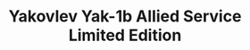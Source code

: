 ---
layout: product
title: "Yakovlev Yak-1b Allied Service Limited Edition"
price: "2500" 
desc: "Plastična maketa"
img_path: "/assets/img/AH70029.webp"
brand: "Arma Hobby"
available: true
special_offer: false
new: true
soon: false
cat: "010000"
subcat: "014200"
subsubcat: "00"
sifra: "AH70029"
popular: false
---